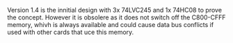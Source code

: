 Version 1.4 is the innitial design with 3x 74LVC245 and 1x 74HC08 to prove the concept. However it is obsolere as it does not switch off the C800-CFFF memory, whivh is always available and could cause data bus conflicts if used with other cards that uce this memory.
